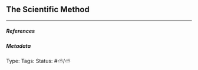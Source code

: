 ## The Scientific Method  # 



___

##### References



##### Metadata

Type: 
Tags:
Status: #⛅️/⛅️ 